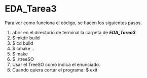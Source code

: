 # EDA_Tarea3
Para ver como funciona el código, se hacen los siguientes pasos.

1. abrir en el directorio de terminal la carpeta de __*EDA_Tarea3*__
2. $ mkdir build
3. $ cd build
4. $ cmake ..
5. $ make
6. $ ./treeSO
7. Usar el TreeSO como indica el enunciado.
8. Cuando quiera cortar el programa: $ exit